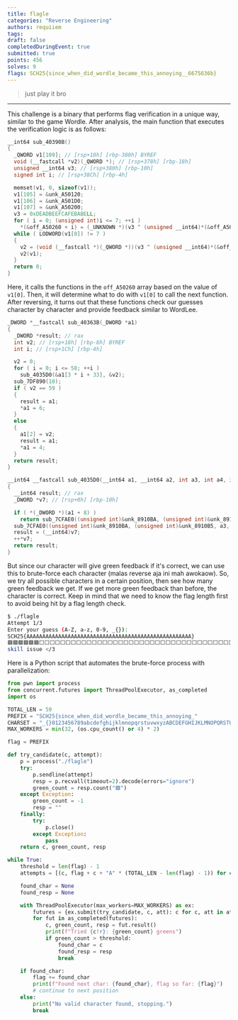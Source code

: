 ```yaml
---
title: flagle
categories: "Reverse Engineering"
authors: requiiem
tags: 
draft: false
completedDuringEvent: true
submitted: true
points: 456
solves: 9
flags: SCH25{since_when_did_wordle_became_this_annoying__6675636b}
---
```


> just play it bro

---

This challenge is a binary that performs flag verification in a unique way, similar to the game Wordle. After analysis, the main function that executes the verification logic is as follows:

```c
__int64 sub_40390B()
{
  _QWORD v1[109]; // [rsp+10h] [rbp-380h] BYREF
  void (__fastcall *v2)(_QWORD *); // [rsp+378h] [rbp-18h]
  unsigned __int64 v3; // [rsp+380h] [rbp-10h]
  signed int i; // [rsp+38Ch] [rbp-4h]

  memset(v1, 0, sizeof(v1));
  v1[105] = &unk_A50120;
  v1[106] = &unk_A501D0;
  v1[107] = &unk_A50200;
  v3 = 0xDEADBEEFCAFEBABELL;
  for ( i = 0; (unsigned int)i <= 7; ++i )
    *(&off_A50260 + i) = (_UNKNOWN *)(v3 ^ (unsigned __int64)*(&off_A50260 + i));
  while ( LODWORD(v1[0]) != 7 )
  {
    v2 = (void (__fastcall *)(_QWORD *))(v3 ^ (unsigned __int64)*(&off_A50260 + LODWORD(v1[0])));
    v2(v1);
  }
  return 0;
}
```

Here, it calls the functions in the `off_A50260` array based on the value of `v1[0]`. Then, it will determine what to do with `v1[0]` to call the next function. After reversing, it turns out that these functions check our guesses character by character and provide feedback similar to WordLee.

```c
_DWORD *__fastcall sub_40363B(_DWORD *a1)
{
  _DWORD *result; // rax
  int v2; // [rsp+18h] [rbp-8h] BYREF
  int i; // [rsp+1Ch] [rbp-4h]

  v2 = 0;
  for ( i = 0; i <= 58; ++i )
    sub_4035D0(&a1[3 * i + 33], &v2);
  sub_7DF890(10);
  if ( v2 == 59 )
  {
    result = a1;
    *a1 = 6;
  }
  else
  {
    a1[2] = v2;
    result = a1;
    *a1 = 4;
  }
  return result;
}

__int64 __fastcall sub_4035D0(__int64 a1, __int64 a2, int a3, int a4, int a5, int a6)
{
  __int64 result; // rax
  _DWORD *v7; // [rsp+0h] [rbp-10h]

  if ( *(_DWORD *)(a1 + 8) )
    return sub_7CFAE0((unsigned int)&unk_8910BA, (unsigned int)&unk_8910BD, a3, a4, a5, a6, a2, a1); // check green
  sub_7CFAE0((unsigned int)&unk_8910BA, (unsigned int)&unk_8910B5, a3, a4, a5, a6, a2); // check yellow
  result = (__int64)v7;
  ++*v7;
  return result;
}
```

But since our character will give green feedback if it's correct, we can use this to brute-force each character (malas reverse aja ini mah awokaow). So, we try all possible characters in a certain position, then see how many green feedback we get. If we get more green feedback than before, the character is correct. Keep in mind that we need to know the flag length first to avoid being hit by a flag length check.

```sh
$ ./flagle
Attempt 1/3
Enter your guess (A-Z, a-z, 0-9, _{}): 
SCH25{AAAAAAAAAAAAAAAAAAAAAAAAAAAAAAAAAAAAAAAAAAAAAAAAAAAA}
🟩🟩🟩🟩🟩🟩⬜⬜⬜⬜⬜⬜⬜⬜⬜⬜⬜⬜⬜⬜⬜⬜⬜⬜⬜⬜⬜⬜⬜⬜⬜⬜⬜⬜⬜⬜⬜⬜⬜⬜⬜⬜⬜⬜⬜⬜⬜⬜⬜⬜⬜⬜⬜⬜⬜⬜⬜⬜🟩
skill issue </3
```

Here is a Python script that automates the brute-force process with parallelization:

```py
from pwn import process
from concurrent.futures import ThreadPoolExecutor, as_completed
import os

TOTAL_LEN = 59
PREFIX = "SCH25{since_when_did_wordle_became_this_annoying_"
CHARSET = "_{}0123456789abcdefghijklmnopqrstuvwxyzABCDEFGHIJKLMNOPQRSTUVWXYZ"
MAX_WORKERS = min(32, (os.cpu_count() or 4) * 2)

flag = PREFIX

def try_candidate(c, attempt):
    p = process("./flagle")
    try:
        p.sendline(attempt)
        resp = p.recvall(timeout=2).decode(errors="ignore")
        green_count = resp.count("🟩")
    except Exception:
        green_count = -1
        resp = ""
    finally:
        try:
            p.close()
        except Exception:
            pass
    return c, green_count, resp

while True:
    threshold = len(flag) - 1
    attempts = [(c, flag + c + "A" * (TOTAL_LEN - len(flag) - 1)) for c in CHARSET]

    found_char = None
    found_resp = None

    with ThreadPoolExecutor(max_workers=MAX_WORKERS) as ex:
        futures = {ex.submit(try_candidate, c, att): c for c, att in attempts}
        for fut in as_completed(futures):
            c, green_count, resp = fut.result()
            print(f"Tried {c!r}: {green_count} greens")
            if green_count > threshold:
                found_char = c
                found_resp = resp
                break

    if found_char:
        flag += found_char
        print(f"Found next char: {found_char}, flag so far: {flag}")
        # continue to next position
    else:
        print("No valid character found, stopping.")
        break
```
